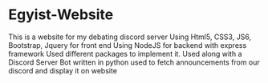 # Egyist-Website
This is a website for my debating discord server
Using Html5, CSS3, JS6, Bootstrap, Jquery for front end
Using NodeJS for backend with express framework
Used different packages to implement it.
Used along with a Discord Server Bot written in python used to fetch announcements from our discord and display it on website

